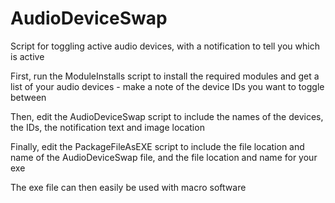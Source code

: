 # AudioDeviceSwap

Script for toggling active audio devices, with a notification to tell you which is active


First, run the ModuleInstalls script to install the required modules and get a list of your audio devices - make a note of the device IDs you want to toggle between

Then, edit the AudioDeviceSwap script to include the names of the devices, the IDs, the notification text and image location

Finally, edit the PackageFileAsEXE script to include the file location and name of the AudioDeviceSwap file, and the file location and name for your exe

The exe file can then easily be used with macro software
